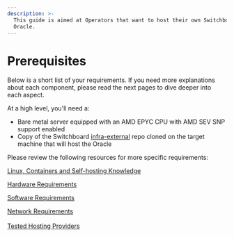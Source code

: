 ```yaml
---
description: >-
  This guide is aimed at Operators that want to host their own Switchboard
  Oracle.
---
```


# Prerequisites

Below is a short list of your requirements. If you need more explanations about each component, please read the next pages to dive deeper into each aspect.

At a high level, you'll need a:&#x20;

* Bare metal server equipped with an AMD EPYC CPU with AMD SEV SNP support enabled
* Copy of the Switchboard [infra-external](https://github.com/switchboard-xyz/infra-external) repo cloned on the target machine that will host the Oracle

Please review the following resources for more specific requirements:&#x20;

[Linux, Containers and Self-hosting Knowledge](knowledge-about-linux-containers-and-self-hosting.md)

[Hardware Requirements](hardware-requirements-and-amd-sev-snp.md)

[Software Requirements](software-requirements.md)

[Network Requirements](network-requirements.md)\
\
[Tested Hosting Providers](../hardware-tested-providers-and-setup/)
